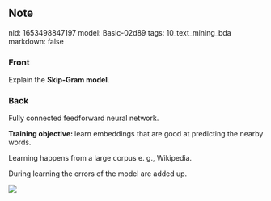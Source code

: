 ## Note
nid: 1653498847197
model: Basic-02d89
tags: 10_text_mining_bda
markdown: false

### Front
Explain the <b>Skip-Gram model</b>.

### Back
Fully connected feedforward neural network.

<b>Training objective: </b>learn embeddings that are good at predicting the nearby words. 

Learning happens from a large corpus e. g., Wikipedia.

During learning the errors of the model are added up.

<img src="paste-7b76b53eb595204d3613da1487b269a632caf0f4.jpg">
